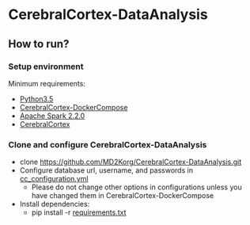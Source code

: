 # CerebralCortex-DataAnalysis

## How to run?
### Setup environment
Minimum requirements:
* [Python3.5](https://www.python.org/downloads/release/python-350/)
* [CerebralCortex-DockerCompose](https://github.com/MD2Korg/CerebralCortex-DockerCompose)
* [Apache Spark 2.2.0](https://spark.apache.org/releases/spark-release-2-2-0.html) 
* [CerebralCortex](https://github.com/MD2Korg/CerebralCortex-2.0.git)

### Clone and configure CerebralCortex-DataAnalysis
* clone https://github.com/MD2Korg/CerebralCortex-DataAnalysis.git
* Configure database url, username, and passwords in [cc_configuration.yml](https://github.com/MD2Korg/CerebralCortex-2.0/blob/master/cerebralcortex/core/resources/cc_configuration.yml)
    * Please do not change other options in configurations unless you have changed them in CerebralCortex-DockerCompose   
* Install dependencies:
    * pip install -r [requirements.txt](https://github.com/MD2Korg/CerebralCortex-DataAnalysis/requirements.txt)

